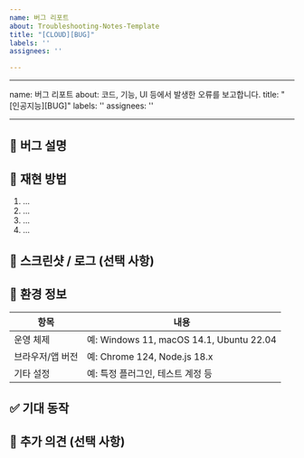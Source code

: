 ```yaml
---
name: 버그 리포트
about: Troubleshooting-Notes-Template
title: "[CLOUD][BUG]"
labels: ''
assignees: ''

---
```


---
name: 버그 리포트
about: 코드, 기능, UI 등에서 발생한 오류를 보고합니다.
title: "[인공지능][BUG]"
labels: ''
assignees: ''

---

## 🐛 버그 설명

<!-- 발생한 문제를 명확하게 설명해 주세요. 어떤 동작을 기대했는지도 함께 작성해 주세요. -->

## 🔁 재현 방법

<!-- 버그를 재현할 수 있는 단계별 설명을 적어 주세요. -->

1. ...
2. ...
3. ...
4. ...

## 📸 스크린샷 / 로그 (선택 사항)

<!-- 가능하다면 스크린샷, 콘솔 로그, 에러 메시지를 포함해 주세요. -->

## 🧩 환경 정보

| 항목 | 내용 |
|------|------|
| 운영 체제 | 예: Windows 11, macOS 14.1, Ubuntu 22.04 |
| 브라우저/앱 버전 | 예: Chrome 124, Node.js 18.x |
| 기타 설정 | 예: 특정 플러그인, 테스트 계정 등 |

## ✅ 기대 동작

<!-- 버그가 없었을 경우 어떤 동작을 기대했는지 작성해 주세요. -->

## 💬 추가 의견 (선택 사항)

<!-- 관련된 이슈, 참고 링크, 개인적인 추측 등을 자유롭게 적어 주세요. -->
